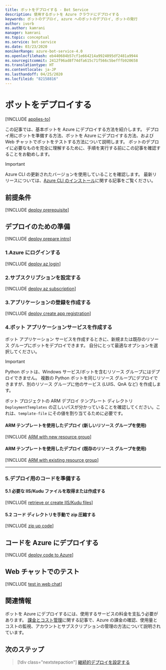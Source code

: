 ```yaml
---
title: ボットをデプロイする - Bot Service
description: 使用するボットを Azure クラウドにデプロイする
keywords: ボットのデプロイ, azure へのボットのデプロイ, ボットの発行
author: ivorb
ms.author: kamrani
manager: kamrani
ms.topic: conceptual
ms.service: bot-service
ms.date: 03/23/2020
monikerRange: azure-bot-service-4.0
ms.openlocfilehash: eb440684b57cf1e664214a9924095df2481a9944
ms.sourcegitcommit: 2412f96ad8f74dfa615c71f566c5befffb920658
ms.translationtype: HT
ms.contentlocale: ja-JP
ms.lasthandoff: 04/25/2020
ms.locfileid: "82158816"
---
```

# <a name="deploy-your-bot"></a>ボットをデプロイする

[!INCLUDE [applies-to](./includes/applies-to.md)]

この記事では、基本ボットを Azure にデプロイする方法を紹介します。 デプロイ用にボットを準備する方法、ボットを Azure にデプロイする方法、および Web チャットでボットをテストする方法について説明します。 ボットのデプロイに必要なものを完全に理解するために、手順を実行する前にこの記事を確認することをお勧めします。

> [!IMPORTANT]
> Azure CLI の更新されたバージョンを使用していることを確認します。
> 最新リリースについては、[Azure CLI のインストール](https://docs.microsoft.com/cli/azure/install-azure-cli?view=azure-cli-latest)に関する記事をご覧ください。


## <a name="prerequisites"></a>前提条件

[!INCLUDE [deploy prerequisite](~/includes/deploy/snippet-prerequisite.md)]

## <a name="prepare-for-deployment"></a>デプロイのための準備

[!INCLUDE [deploy prepare intro](~/includes/deploy/snippet-prepare-deploy-intro.md)]

### <a name="1-login-to-azure"></a>1.Azure にログインする

[!INCLUDE [deploy az login](~/includes/deploy/snippet-az-login.md)]

### <a name="2-set-the-subscription"></a>2.サブスクリプションを設定する

[!INCLUDE [deploy az subscription](~/includes/deploy/snippet-az-set-subscription.md)]

### <a name="3-create-the-application-registration"></a>3.アプリケーションの登録を作成する

[!INCLUDE [deploy create app registration](~/includes/deploy/snippet-create-app-registration.md)]

### <a name="4-create-the-bot-application-service"></a>4.ボット アプリケーションサービスを作成する

ボット アプリケーション サービスを作成するときに、新規または既存のリソース グループにボットをデプロイできます。 自分にとって最適なオプションを選択してください。

> [!IMPORTANT]
> Python ボットは、Windows サービス/ボットを含むリソース グループにはデプロイできません。  複数の Python ボットを同じリソース グループにデプロイできますが、別のリソース グループに他のサービス (LUIS、QnA など) を作成します。

ボット プロジェクトの ARM デプロイ テンプレート ディレクトリ `DeploymentTemplates` の正しいパスが分かっていることを確認してください。これは、`template-file` にその値を割り当てるために必要です。

#### <a name="deploy-via-arm-template-with-new-resource-group"></a>**ARM テンプレートを使用したデプロイ (**新しい**リソース グループを使用)**

<!-- ##### Create Azure resources -->
[!INCLUDE [ARM with new resource group](~/includes/deploy/snippet-ARM-new-resource-group.md)]


#### <a name="deploy-via-arm-template-with-existing--resource-group"></a>**ARM テンプレートを使用したデプロイ (**既存の**リソース グループを使用)**

[!INCLUDE [ARM with existing resource group](~/includes/deploy/snippet-ARM-existing-resource-group.md)]

---

### <a name="5-prepare-your-code-for-deployment"></a>5.デプロイ用のコードを準備する

#### <a name="51-retrieve-or-create-necessary-iiskudu-files"></a>5.1 必要な IIS/Kudu ファイルを取得または作成する

[!INCLUDE [retrieve or create IIS/Kudu files](~/includes/deploy/snippet-IIS-Kudu-files.md)]

#### <a name="52-zip-up-the-code-directory-manually"></a>5.2 コード ディレクトリを手動で zip 圧縮する

[!INCLUDE [zip up code](~/includes/deploy/snippet-zip-code.md)]

## <a name="deploy-code-to-azure"></a>コードを Azure にデプロイする

[!INCLUDE [deploy code to Azure](~/includes/deploy/snippet-deploy-code-to-az.md)]

## <a name="test-in-web-chat"></a>Web チャットでのテスト

[!INCLUDE [test in web chat](~/includes/deploy/snippet-test-in-web-chat.md)]

## <a name="additional-information"></a>関連情報

ボットを Azure にデプロイするには、使用するサービスの料金を支払う必要があります。 [課金とコスト管理](https://docs.microsoft.com/azure/billing/)に関する記事で、Azure の課金の確認、使用量とコストの監視、アカウントとサブスクリプションの管理の方法について説明されています。

## <a name="next-steps"></a>次のステップ

> [!div class="nextstepaction"]
> [継続的デプロイを設定する](bot-service-build-continuous-deployment.md)

<!-- ## Appendix

[!INCLUDE [deploy csharp bot to Azure](~/includes/deploy/snippet-deploy-simple-csharp-echo-bot.md)] -->
